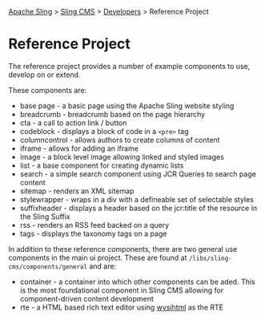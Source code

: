 <!-- Licensed to the Apache Software Foundation (ASF) under one or more contributor 
	license agreements. See the NOTICE file distributed with this work for additional 
	information regarding copyright ownership. The ASF licenses this file to 
	you under the Apache License, Version 2.0 (the "License"); you may not use 
	this file except in compliance with the License. You may obtain a copy of 
	the License at http://www.apache.org/licenses/LICENSE-2.0 Unless required 
	by applicable law or agreed to in writing, software distributed under the 
	License is distributed on an "AS IS" BASIS, WITHOUT WARRANTIES OR CONDITIONS 
	OF ANY KIND, either express or implied. See the License for the specific 
	language governing permissions and limitations under the License. -->
[Apache Sling](https://sling.apache.org) > [Sling CMS](https://github.com/apache/sling-org-apache-sling-app-cms) > [Developers](developers.md) > Reference Project

# Reference Project

The reference project provides a number of example components to use, develop on or extend.

These components are:

 - base page - a basic page using the Apache Sling website styling
 - breadcrumb - breadcrumb based on the page hierarchy
 - cta - a call to action link / button
 - codeblock - displays a block of code in a `<pre>` tag
 - columncontrol - allows authors to create columns of content
 - iframe - allows for adding an iframe
 - image - a block level image allowing linked and styled images
 - list	- a base component for creating dynamic lists
 - search - a simple search component using JCR Queries to search page content	
 - sitemap - renders an XML sitemap
 - stylewrapper - wraps in a div with a defineable set of selectable styles
 - suffixheader - displays a header based on the jcr:title of the resource in the Sling Suffix
 - rss - renders an RSS feed backed on a query
 - tags - displays the taxonomy tags on a page
 
In addition to these reference components, there are two general use components in the main ui project. These are found at `/libs/sling-cms/components/general` and are:

 - container - a container into which other components can be aded. This is the most foundational component in Sling CMS allowing for component-driven content development
 - rte - a HTML based rich text editor using [wysihtml](http://wysihtml.com/) as the RTE